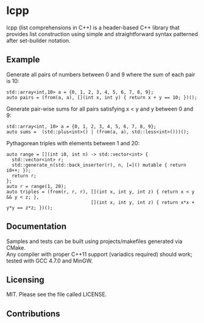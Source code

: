 lcpp
===========================

lcpp (list comprehensions in C++) is a header-based C++ library that provides list construction
using simple and straightforward syntax patterned after set-builder notation.


Example
-------------

Generate all pairs of numbers between 0 and 9 where the sum of each pair is 10:

    std::array<int,10> a = {0, 1, 2, 3, 4, 5, 6, 7, 8, 9};
    auto pairs = (from(a, a), [](int x, int y) { return x + y == 10; })();    
    
Generate pair-wise sums for all pairs satisfying x < y and y between 0 and 9:

    std::array<int, 10> a = {0, 1, 2, 3, 4, 5, 6, 7, 8, 9};
    auto sums =  (std::plus<int>() | (from(a, a), std::less<int>()))(); 
    
Pythagorean triples with elements between 1 and 20:
    
    auto range = [](int i0, int n) -> std::vector<int> {
      std::vector<int> r;
      std::generate_n(std::back_inserter(r), n, [=]() mutable { return i0++; });
      return r;
    };
    auto r = range(1, 20);
    auto triples = (from(r, r, r), [](int x, int y, int z) { return x < y && y < z; },
                                   [](int x, int y, int z) { return x*x + y*y == z*z; })();

Documentation
-------------

Samples and tests can be built using projects/makefiles generated via CMake.  
Any compiler with proper C++11 support (variadics required) should work; tested with GCC 4.7.0 and MinGW.

Licensing
---------

MIT.
Please see the file called LICENSE.

Contributions
-------------

